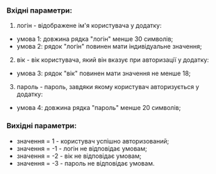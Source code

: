 ### Вхідні параметри:
1. логін - відображене ім'я користувача у додатку:
- умова 1: довжина рядка "логін" менше 30 символів;
- умова 2: рядок "логін" повинен мати індивідуальне значення;
2. вік - вік користувача, який він вказує при авторизації у додатку:
- умова 3: рядок "вік" повинен мати значення не менше 18;
3. пароль - пароль, завдяки якому користувач авторизується у додатку:
- умова 4: довжина рядка "пароль" менше 20 символів;
### Вихідні параметри:
- значення = 1 - користувач успішно авторизований;
- значення = -1 - логін не відповідає умовам;
- значення = -2 - вік не відповідає умовам;
- значення = -3 - пароль не відповідає умовам.
